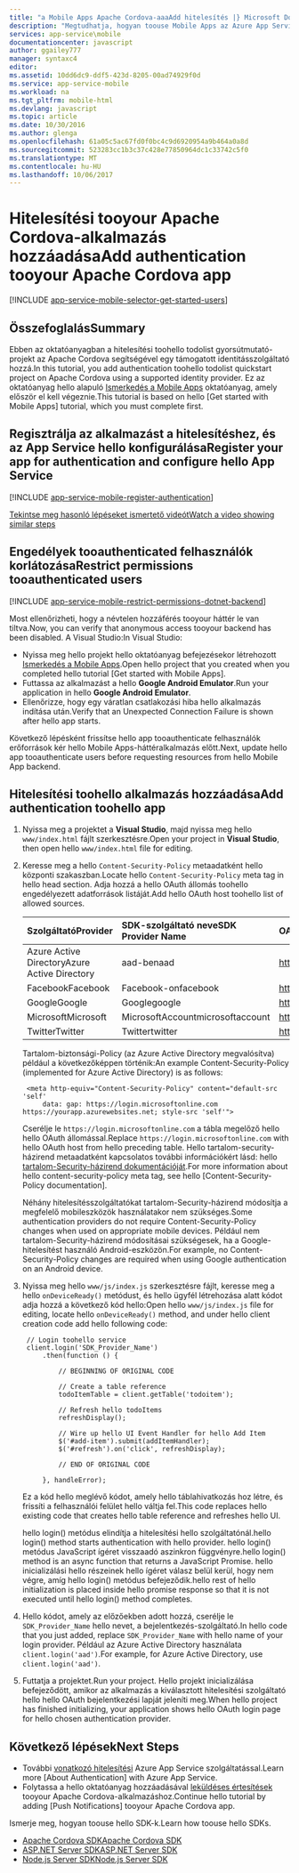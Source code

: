 ```yaml
---
title: "a Mobile Apps Apache Cordova-aaaAdd hitelesítés |} Microsoft Docs"
description: "Megtudhatja, hogyan toouse Mobile Apps az Azure App Service tooauthenticate felhasználókat identitás-szolgáltatóktól, beleértve a Google, a Facebook, a Twitter és a Microsoft számos az Apache Cordova-alkalmazás."
services: app-service\mobile
documentationcenter: javascript
author: ggailey777
manager: syntaxc4
editor: 
ms.assetid: 10dd6dc9-ddf5-423d-8205-00ad74929f0d
ms.service: app-service-mobile
ms.workload: na
ms.tgt_pltfrm: mobile-html
ms.devlang: javascript
ms.topic: article
ms.date: 10/30/2016
ms.author: glenga
ms.openlocfilehash: 61a05c5ac67fd0f0bc4c9d6920954a9b464a0a8d
ms.sourcegitcommit: 523283cc1b3c37c428e77850964dc1c33742c5f0
ms.translationtype: MT
ms.contentlocale: hu-HU
ms.lasthandoff: 10/06/2017
---
```

# <a name="add-authentication-tooyour-apache-cordova-app"></a><span data-ttu-id="910d7-103">Hitelesítési tooyour Apache Cordova-alkalmazás hozzáadása</span><span class="sxs-lookup"><span data-stu-id="910d7-103">Add authentication tooyour Apache Cordova app</span></span>
[!INCLUDE [app-service-mobile-selector-get-started-users](../../includes/app-service-mobile-selector-get-started-users.md)]

## <a name="summary"></a><span data-ttu-id="910d7-104">Összefoglalás</span><span class="sxs-lookup"><span data-stu-id="910d7-104">Summary</span></span>
<span data-ttu-id="910d7-105">Ebben az oktatóanyagban a hitelesítési toohello todolist gyorsútmutató-projekt az Apache Cordova segítségével egy támogatott identitásszolgáltató hozzá.</span><span class="sxs-lookup"><span data-stu-id="910d7-105">In this tutorial, you add authentication toohello todolist quickstart project on Apache Cordova using a supported identity provider.</span></span> <span data-ttu-id="910d7-106">Ez az oktatóanyag hello alapuló [Ismerkedés a Mobile Apps] oktatóanyag, amely először el kell végeznie.</span><span class="sxs-lookup"><span data-stu-id="910d7-106">This tutorial is based on hello [Get started with Mobile Apps] tutorial, which you must complete first.</span></span>

## <span data-ttu-id="910d7-107"><a name="register"></a>Regisztrálja az alkalmazást a hitelesítéshez, és az App Service hello konfigurálása</span><span class="sxs-lookup"><span data-stu-id="910d7-107"><a name="register"></a>Register your app for authentication and configure hello App Service</span></span>
[!INCLUDE [app-service-mobile-register-authentication](../../includes/app-service-mobile-register-authentication.md)]

[<span data-ttu-id="910d7-108">Tekintse meg hasonló lépéseket ismertető videót</span><span class="sxs-lookup"><span data-stu-id="910d7-108">Watch a video showing similar steps</span></span>](https://channel9.msdn.com/series/Azure-connected-services-with-Cordova/Azure-connected-services-task-8-Azure-authentication)

## <span data-ttu-id="910d7-109"><a name="permissions"></a>Engedélyek tooauthenticated felhasználók korlátozása</span><span class="sxs-lookup"><span data-stu-id="910d7-109"><a name="permissions"></a>Restrict permissions tooauthenticated users</span></span>
[!INCLUDE [app-service-mobile-restrict-permissions-dotnet-backend](../../includes/app-service-mobile-restrict-permissions-dotnet-backend.md)]

<span data-ttu-id="910d7-110">Most ellenőrizheti, hogy a névtelen hozzáférés tooyour háttér le van tiltva.</span><span class="sxs-lookup"><span data-stu-id="910d7-110">Now, you can verify that anonymous access tooyour backend has been disabled.</span></span> <span data-ttu-id="910d7-111">A Visual Studio:</span><span class="sxs-lookup"><span data-stu-id="910d7-111">In Visual Studio:</span></span>

* <span data-ttu-id="910d7-112">Nyissa meg hello projekt hello oktatóanyag befejezésekor létrehozott [Ismerkedés a Mobile Apps].</span><span class="sxs-lookup"><span data-stu-id="910d7-112">Open hello project that you created when you completed hello tutorial [Get started with Mobile Apps].</span></span>
* <span data-ttu-id="910d7-113">Futtassa az alkalmazást a hello **Google Android Emulator**.</span><span class="sxs-lookup"><span data-stu-id="910d7-113">Run your application in hello **Google Android Emulator**.</span></span>
* <span data-ttu-id="910d7-114">Ellenőrizze, hogy egy váratlan csatlakozási hiba hello alkalmazás indítása után.</span><span class="sxs-lookup"><span data-stu-id="910d7-114">Verify that an Unexpected Connection Failure is shown after hello app starts.</span></span>

<span data-ttu-id="910d7-115">Következő lépésként frissítse hello app tooauthenticate felhasználók erőforrások kér hello Mobile Apps-háttéralkalmazás előtt.</span><span class="sxs-lookup"><span data-stu-id="910d7-115">Next, update hello app tooauthenticate users before requesting resources from hello Mobile App backend.</span></span>

## <span data-ttu-id="910d7-116"><a name="add-authentication"></a>Hitelesítési toohello alkalmazás hozzáadása</span><span class="sxs-lookup"><span data-stu-id="910d7-116"><a name="add-authentication"></a>Add authentication toohello app</span></span>
1. <span data-ttu-id="910d7-117">Nyissa meg a projektet a **Visual Studio**, majd nyissa meg hello `www/index.html` fájlt szerkesztésre.</span><span class="sxs-lookup"><span data-stu-id="910d7-117">Open your project in **Visual Studio**, then open hello `www/index.html` file for editing.</span></span>
2. <span data-ttu-id="910d7-118">Keresse meg a hello `Content-Security-Policy` metaadatként hello központi szakaszban.</span><span class="sxs-lookup"><span data-stu-id="910d7-118">Locate hello `Content-Security-Policy` meta tag in hello head section.</span></span>  <span data-ttu-id="910d7-119">Adja hozzá a hello OAuth állomás toohello engedélyezett adatforrások listáját.</span><span class="sxs-lookup"><span data-stu-id="910d7-119">Add hello OAuth host toohello list of allowed sources.</span></span>

   | <span data-ttu-id="910d7-120">Szolgáltató</span><span class="sxs-lookup"><span data-stu-id="910d7-120">Provider</span></span> | <span data-ttu-id="910d7-121">SDK-szolgáltató neve</span><span class="sxs-lookup"><span data-stu-id="910d7-121">SDK Provider Name</span></span> | <span data-ttu-id="910d7-122">OAuth-állomás</span><span class="sxs-lookup"><span data-stu-id="910d7-122">OAuth Host</span></span> |
   |:--- |:--- |:--- |
   | <span data-ttu-id="910d7-123">Azure Active Directory</span><span class="sxs-lookup"><span data-stu-id="910d7-123">Azure Active Directory</span></span> | <span data-ttu-id="910d7-124">aad-ben</span><span class="sxs-lookup"><span data-stu-id="910d7-124">aad</span></span> | <span data-ttu-id="910d7-125">https://login.microsoftonline.com</span><span class="sxs-lookup"><span data-stu-id="910d7-125">https://login.microsoftonline.com</span></span> |
   | <span data-ttu-id="910d7-126">Facebook</span><span class="sxs-lookup"><span data-stu-id="910d7-126">Facebook</span></span> | <span data-ttu-id="910d7-127">Facebook-on</span><span class="sxs-lookup"><span data-stu-id="910d7-127">facebook</span></span> | <span data-ttu-id="910d7-128">https://www.Facebook.com</span><span class="sxs-lookup"><span data-stu-id="910d7-128">https://www.facebook.com</span></span> |
   | <span data-ttu-id="910d7-129">Google</span><span class="sxs-lookup"><span data-stu-id="910d7-129">Google</span></span> | <span data-ttu-id="910d7-130">Google</span><span class="sxs-lookup"><span data-stu-id="910d7-130">google</span></span> | <span data-ttu-id="910d7-131">https://Accounts.google.com</span><span class="sxs-lookup"><span data-stu-id="910d7-131">https://accounts.google.com</span></span> |
   | <span data-ttu-id="910d7-132">Microsoft</span><span class="sxs-lookup"><span data-stu-id="910d7-132">Microsoft</span></span> | <span data-ttu-id="910d7-133">MicrosoftAccount</span><span class="sxs-lookup"><span data-stu-id="910d7-133">microsoftaccount</span></span> | <span data-ttu-id="910d7-134">https://Login.live.com</span><span class="sxs-lookup"><span data-stu-id="910d7-134">https://login.live.com</span></span> |
   | <span data-ttu-id="910d7-135">Twitter</span><span class="sxs-lookup"><span data-stu-id="910d7-135">Twitter</span></span> | <span data-ttu-id="910d7-136">Twitter</span><span class="sxs-lookup"><span data-stu-id="910d7-136">twitter</span></span> | <span data-ttu-id="910d7-137">https://API.Twitter.com</span><span class="sxs-lookup"><span data-stu-id="910d7-137">https://api.twitter.com</span></span> |

    <span data-ttu-id="910d7-138">Tartalom-biztonsági-Policy (az Azure Active Directory megvalósítva) például a következőképpen történik:</span><span class="sxs-lookup"><span data-stu-id="910d7-138">An example Content-Security-Policy (implemented for Azure Active Directory) is as follows:</span></span>

        <meta http-equiv="Content-Security-Policy" content="default-src 'self'
            data: gap: https://login.microsoftonline.com https://yourapp.azurewebsites.net; style-src 'self'">

    <span data-ttu-id="910d7-139">Cserélje le `https://login.microsoftonline.com` a tábla megelőző hello hello OAuth állomással.</span><span class="sxs-lookup"><span data-stu-id="910d7-139">Replace `https://login.microsoftonline.com` with hello OAuth host from hello preceding table.</span></span>  <span data-ttu-id="910d7-140">Hello tartalom-security-házirend metaadatként kapcsolatos további információkért lásd: hello [tartalom-Security-házirend dokumentációját].</span><span class="sxs-lookup"><span data-stu-id="910d7-140">For more information about hello content-security-policy meta tag, see hello [Content-Security-Policy documentation].</span></span>

    <span data-ttu-id="910d7-141">Néhány hitelesítésszolgáltatókat tartalom-Security-házirend módosítja a megfelelő mobileszközök használatakor nem szükséges.</span><span class="sxs-lookup"><span data-stu-id="910d7-141">Some authentication providers do not require Content-Security-Policy changes when used on appropriate mobile devices.</span></span>  <span data-ttu-id="910d7-142">Például nem tartalom-Security-házirend módosításai szükségesek, ha a Google-hitelesítést használó Android-eszközön.</span><span class="sxs-lookup"><span data-stu-id="910d7-142">For example, no Content-Security-Policy changes are required when using Google authentication on an Android device.</span></span>

3. <span data-ttu-id="910d7-143">Nyissa meg hello `www/js/index.js` szerkesztésre fájlt, keresse meg a hello `onDeviceReady()` metódust, és hello ügyfél létrehozása alatt kódot adja hozzá a következő kód hello:</span><span class="sxs-lookup"><span data-stu-id="910d7-143">Open hello `www/js/index.js` file for editing, locate hello `onDeviceReady()` method, and under hello client  creation code add hello following code:</span></span>

        // Login toohello service
        client.login('SDK_Provider_Name')
            .then(function () {

                // BEGINNING OF ORIGINAL CODE

                // Create a table reference
                todoItemTable = client.getTable('todoitem');

                // Refresh hello todoItems
                refreshDisplay();

                // Wire up hello UI Event Handler for hello Add Item
                $('#add-item').submit(addItemHandler);
                $('#refresh').on('click', refreshDisplay);

                // END OF ORIGINAL CODE

            }, handleError);

    <span data-ttu-id="910d7-144">Ez a kód hello meglévő kódot, amely hello táblahivatkozás hoz létre, és frissíti a felhasználói felület hello váltja fel.</span><span class="sxs-lookup"><span data-stu-id="910d7-144">This code replaces hello existing code that creates hello table reference and refreshes hello UI.</span></span>

    <span data-ttu-id="910d7-145">hello login() metódus elindítja a hitelesítési hello szolgáltatónál.</span><span class="sxs-lookup"><span data-stu-id="910d7-145">hello login() method starts authentication with hello provider.</span></span> <span data-ttu-id="910d7-146">hello login() metódus JavaScript ígéret visszaadó aszinkron függvényre.</span><span class="sxs-lookup"><span data-stu-id="910d7-146">hello login() method is an async function that returns a JavaScript Promise.</span></span>  <span data-ttu-id="910d7-147">hello inicializálási hello részeinek hello ígéret válasz belül kerül, hogy nem végre, amíg hello login() metódus befejeződik.</span><span class="sxs-lookup"><span data-stu-id="910d7-147">hello rest of hello initialization is placed inside hello promise response so that it is not executed until hello login() method completes.</span></span>

4. <span data-ttu-id="910d7-148">Hello kódot, amely az előzőekben adott hozzá, cserélje le `SDK_Provider_Name` hello nevet, a bejelentkezés-szolgáltató.</span><span class="sxs-lookup"><span data-stu-id="910d7-148">In hello code that you just added, replace `SDK_Provider_Name` with hello name of your login provider.</span></span> <span data-ttu-id="910d7-149">Például az Azure Active Directory használata `client.login('aad')`.</span><span class="sxs-lookup"><span data-stu-id="910d7-149">For example, for Azure Active Directory, use `client.login('aad')`.</span></span>
5. <span data-ttu-id="910d7-150">Futtatja a projektet.</span><span class="sxs-lookup"><span data-stu-id="910d7-150">Run your project.</span></span>  <span data-ttu-id="910d7-151">Hello projekt inicializálása befejeződött, amikor az alkalmazás a kiválasztott hitelesítési szolgáltató hello hello OAuth bejelentkezési lapját jeleníti meg.</span><span class="sxs-lookup"><span data-stu-id="910d7-151">When hello project has finished initializing, your application shows hello OAuth login page for hello chosen authentication provider.</span></span>

## <span data-ttu-id="910d7-152"><a name="next-steps"></a>Következő lépések</span><span class="sxs-lookup"><span data-stu-id="910d7-152"><a name="next-steps"></a>Next Steps</span></span>
* <span data-ttu-id="910d7-153">További [vonatkozó hitelesítési] Azure App Service szolgáltatással.</span><span class="sxs-lookup"><span data-stu-id="910d7-153">Learn more [About Authentication] with Azure App Service.</span></span>
* <span data-ttu-id="910d7-154">Folytassa a hello oktatóanyag hozzáadásával [leküldéses értesítések] tooyour Apache Cordova-alkalmazáshoz.</span><span class="sxs-lookup"><span data-stu-id="910d7-154">Continue hello tutorial by adding [Push Notifications] tooyour Apache Cordova app.</span></span>

<span data-ttu-id="910d7-155">Ismerje meg, hogyan toouse hello SDK-k.</span><span class="sxs-lookup"><span data-stu-id="910d7-155">Learn how toouse hello SDKs.</span></span>

* <span data-ttu-id="910d7-156">[Apache Cordova SDK]</span><span class="sxs-lookup"><span data-stu-id="910d7-156">[Apache Cordova SDK]</span></span>
* <span data-ttu-id="910d7-157">[ASP.NET Server SDK]</span><span class="sxs-lookup"><span data-stu-id="910d7-157">[ASP.NET Server SDK]</span></span>
* <span data-ttu-id="910d7-158">[Node.js Server SDK]</span><span class="sxs-lookup"><span data-stu-id="910d7-158">[Node.js Server SDK]</span></span>

<!-- URLs. -->
[Ismerkedés a Mobile Apps]: app-service-mobile-cordova-get-started.md
[tartalom-Security-házirend dokumentációját]: https://cordova.apache.org/docs/en/latest/guide/appdev/whitelist/index.html
[leküldéses értesítések]: app-service-mobile-cordova-get-started-push.md
[vonatkozó hitelesítési]: app-service-mobile-auth.md
[Apache Cordova SDK]: app-service-mobile-cordova-how-to-use-client-library.md
[ASP.NET Server SDK]: app-service-mobile-dotnet-backend-how-to-use-server-sdk.md
[Node.js Server SDK]: app-service-mobile-node-backend-how-to-use-server-sdk.md
